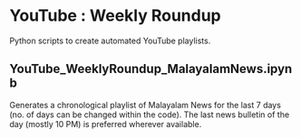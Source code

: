 # YouTube : Weekly Roundup

Python scripts to create automated YouTube playlists.

## YouTube_WeeklyRoundup_MalayalamNews.ipynb

Generates a chronological playlist of Malayalam News for the last 7 days (no. of days can be changed within the code). The last news bulletin of the day (mostly 10 PM) is preferred wherever available.
